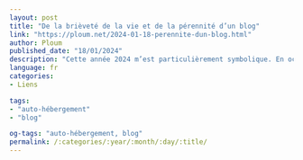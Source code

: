 ```yaml
---
layout: post
title: "De la brièveté de la vie et de la pérennité d’un blog"
link: "https://ploum.net/2024-01-18-perennite-dun-blog.html"
author: Ploum
published_date: "18/01/2024"
description: "Cette année 2024 m’est particulièrement symbolique. En octobre, je fêterai les 20 ans de ce blog et ne serai plus très loin du million de mots publiés. Vingt ans qui ont fait de ce blog un élément central et constitutif de mon identité. Si je rêve d’être reconnu comme écrivain voire développeur ou scientifique, je resterai toujours avant tout un blogueur. Blogueur est d’ailleurs le premier qualificatif accolé à mon patronyme dans les médias ou sur Wikipédia."
language: fr
categories:
- Liens

tags:
- "auto-hébergement"
- "blog"

og-tags: "auto-hébergement, blog"
permalink: /:categories/:year/:month/:day/:title/
---
```

